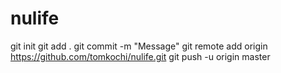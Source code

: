 # nulife
git init
git add .
git commit -m "Message"
git remote add origin https://github.com/tomkochi/nulife.git
git push -u origin master
